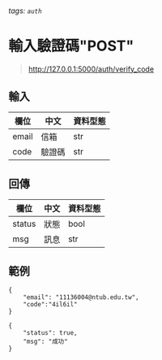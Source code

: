 ###### tags: `auth`


# 輸入驗證碼"POST"

> http://127.0.0.1:5000/auth/verify_code

## 輸入
| 欄位  | 中文   | 資料型態 |
| ----- | ------ | -------- |
| email | 信箱   | str      |
| code  | 驗證碼 | str      |


## 回傳
| 欄位         | 中文 | 資料型態 |
| ------------ | ---- | -------- |
| status       | 狀態 | bool     |
| msg          | 訊息 | str      |


## 範例
```json=
{
    "email": "11136004@ntub.edu.tw",
    "code":"4il6il"
}
```


```json=
{
    "status": true,
    "msg": "成功"
}
```
